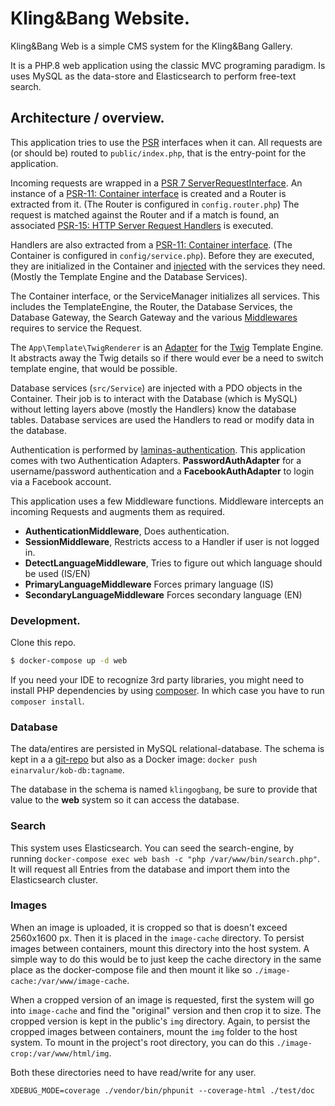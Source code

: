 # Kling&amp;Bang Website.

Kling&Bang Web is a simple CMS system for the Kling&Bang Gallery.

It is a PHP.8 web application using the classic MVC programing paradigm. Is uses MySQL as the data-store and Elasticsearch to perform free-text search.

## Architecture / overview.
This application tries to use the [PSR](https://www.php-fig.org/psr/) interfaces when it can. All requests are (or should be) routed to `public/index.php`, that is the entry-point for the application.

Incoming requests are wrapped in a [PSR 7 ServerRequestInterface](https://www.php-fig.org/psr/psr-7/). An instance of a [PSR-11: Container interface](https://www.php-fig.org/psr/psr-11/) is created and a Router is extracted from it. (The Router is configured in `config.router.php`) The request is matched against the Router and if a match is found, an associated [PSR-15: HTTP Server Request Handlers](https://www.php-fig.org/psr/psr-15/) is executed.

Handlers are also extracted from a [PSR-11: Container interface](https://www.php-fig.org/psr/psr-11/). (The Container is configured in `config/service.php`). Before they are executed, they are initialized in the Container and [injected](https://en.wikipedia.org/wiki/Dependency_injection) with the services they need. (Mostly the Template Engine and the Database Services).

The Container interface, or the ServiceManager initializes all services. This includes the TemplateEngine, the Router, the Database Services, the Database Gateway, the Search Gateway and the various [Middlewares](https://www.php-fig.org/psr/psr-15/) requires to service the Request.

The `App\Template\TwigRenderer` is an [Adapter](https://en.wikipedia.org/wiki/Adapter_pattern) for the [Twig](https://twig.symfony.com/) Template Engine. It abstracts away the Twig details so if there would ever be a need to switch template engine, that would be possible.

Database services (`src/Service`) are injected with a PDO objects in the Container. Their job is to interact with the Database (which is MySQL) without letting layers above (mostly the Handlers) know the database tables. Database services are used the Handlers to read or modify data in the database.

Authentication is performed by [laminas-authentication](https://github.com/laminas/laminas-authentication). This application comes with two Authentication Adapters. **PasswordAuthAdapter** for a username/password authentication and a **FacebookAuthAdapter** to login via a Facebook account.

This application uses a few Middleware functions. Middleware intercepts an incoming Requests and augments them as required.

* **AuthenticationMiddleware**, Does authentication.
* **SessionMiddleware**, Restricts access to a Handler if user is not logged in.
* **DetectLanguageMiddleware**, Tries to figure out which language should be used (IS/EN)
* **PrimaryLanguageMiddleware** Forces primary language (IS)
* **SecondaryLanguageMiddleware** Forces secondary language (EN)







### Development.
Clone this repo.
```sh
$ docker-compose up -d web
```
If you need your IDE to recognize 3rd party libraries, you might need to install PHP dependencies by using [composer](https://getcomposer.org/). In which case you have to run `composer install`.

### Database
The data/entires are persisted in MySQL relational-database. The schema is kept in a a [git-repo](https://github.com/fizk/kob-db) but also as a Docker image: `docker push einarvalur/kob-db:tagname`.

The database in the schema is named `klingogbang`, be sure to provide that value to the **web** system so it can access the database.

### Search
This system uses Elasticsearch. You can seed the search-engine, by running `docker-compose exec web bash -c "php /var/www/bin/search.php"`. It will request all Entries from the database and import them into the Elasticsearch cluster.


### Images
When an image is uploaded, it is cropped so that is doesn't exceed 2560x1600 px. Then it is placed in the `image-cache` directory. To persist images between containers, mount this directory into the host system. A simple way to do this would be to just keep the cache directory in the same place as the docker-compose file and then mount it like so `./image-cache:/var/www/image-cache`.

When a cropped version of an image is requested, first the system will go into `image-cache` and find the "original" version and then crop it to size. The cropped version is kept in the public's `img` directory. Again, to persist the cropped images between containers, mount the `img` folder to the host system. To mount in the project's root directory, you can do this `./image-crop:/var/www/html/img`.

Both these directories need to have read/write for any user.


`XDEBUG_MODE=coverage ./vendor/bin/phpunit --coverage-html ./test/doc`
